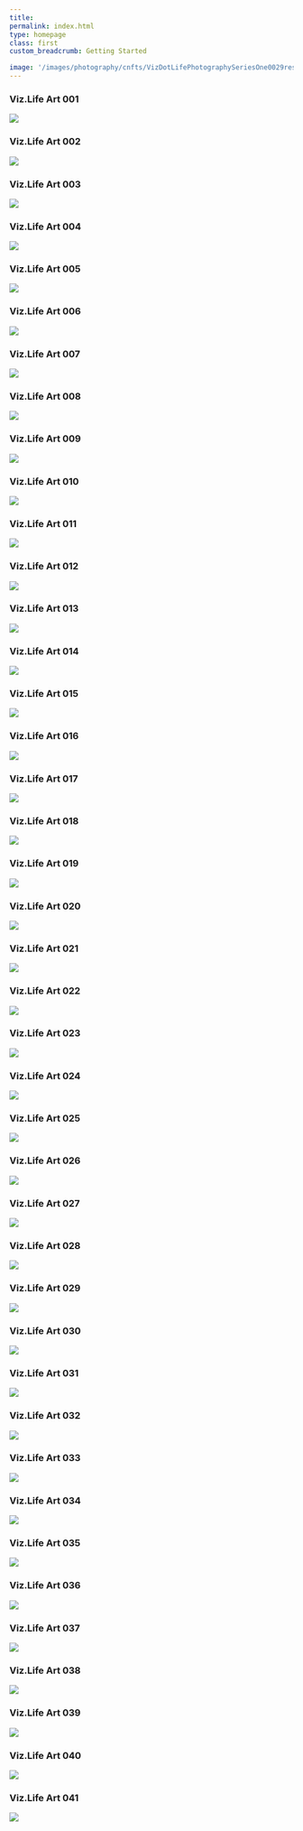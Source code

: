 ```yaml
---
title: 
permalink: index.html
type: homepage
class: first
custom_breadcrumb: Getting Started

image: '/images/photography/cnfts/VizDotLifePhotographySeriesOne0029resized_25.jpg'
---
```


### Viz.Life Art 001
![](/images/art-collection/1.jpg) 

### Viz.Life Art 002 
![](/images/art-collection/2.jpg) 

### Viz.Life Art 003
![](/images/art-collection/3.jpg) 

### Viz.Life Art 004
![](/images/art-collection/4.jpg) 

### Viz.Life Art 005
![](/images/art-collection/5.jpg) 

### Viz.Life Art 006
![](/images/art-collection/6.jpg) 

### Viz.Life Art 007
![](/images/art-collection/7.jpg) 

### Viz.Life Art 008
![](/images/art-collection/8.jpg) 

### Viz.Life Art 009
![](/images/art-collection/9.jpg) 

### Viz.Life Art 010
![](/images/art-collection/10.jpg) 

### Viz.Life Art 011
![](/images/art-collection/11.jpg) 

### Viz.Life Art 012
![](/images/art-collection/12.jpg) 

### Viz.Life Art 013
![](/images/art-collection/13.jpg) 

### Viz.Life Art 014
![](/images/art-collection/14.jpg) 

### Viz.Life Art 015
![](/images/art-collection/15.jpg) 

### Viz.Life Art 016
![](/images/art-collection/16.jpg) 

### Viz.Life Art 017
![](/images/art-collection/17.jpg) 

### Viz.Life Art 018
![](/images/art-collection/18.jpg) 

### Viz.Life Art 019
![](/images/art-collection/19.jpg) 

### Viz.Life Art 020
![](/images/art-collection/20.jpg) 

### Viz.Life Art 021
![](/images/art-collection/21.jpg) 

### Viz.Life Art 022
![](/images/art-collection/22.jpg) 

### Viz.Life Art 023
![](/images/art-collection/23.jpg) 

### Viz.Life Art 024
![](/images/art-collection/24.jpg) 

### Viz.Life Art 025
![](/images/art-collection/25.jpg) 

### Viz.Life Art 026
![](/images/art-collection/26.jpg) 

### Viz.Life Art 027
![](/images/art-collection/27.jpg) 

### Viz.Life Art 028
![](/images/art-collection/28.jpg) 

### Viz.Life Art 029
![](/images/art-collection/29.jpg) 

### Viz.Life Art 030
![](/images/art-collection/30.jpg) 

### Viz.Life Art 031
![](/images/art-collection/31.jpg) 

### Viz.Life Art 032
![](/images/art-collection/32.jpg) 

### Viz.Life Art 033
![](/images/art-collection/33.jpg) 

### Viz.Life Art 034
![](/images/art-collection/34.jpg) 

### Viz.Life Art 035
![](/images/art-collection/35.jpg) 

### Viz.Life Art 036
![](/images/art-collection/36.jpg) 

### Viz.Life Art 037
![](/images/art-collection/37.jpg) 

### Viz.Life Art 038
![](/images/art-collection/38.jpg) 

### Viz.Life Art 039
![](/images/art-collection/39.jpg) 

### Viz.Life Art 040
![](/images/art-collection/40.jpg) 

### Viz.Life Art 041
![](/images/art-collection/41.jpg) 
